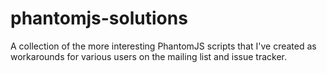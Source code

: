 phantomjs-solutions
===================

A collection of the more interesting PhantomJS scripts that I've created as workarounds for various users on the mailing list and issue tracker.
